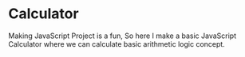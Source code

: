 # Calculator
Making JavaScript Project is a fun, So here I make a basic JavaScript Calculator where we can calculate basic arithmetic logic concept.

